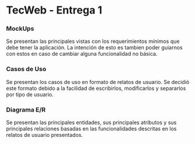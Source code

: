 # TecWeb - Entrega 1

### MockUps

Se presentan las principales vistas con los requerimientos mínimos que debe tener la aplicación. La intención de esto es tambien poder
guiarnos con estos en caso de cambiar alguna funcionalidad no básica.

### Casos de Uso

Se presentan los casos de uso en formato de relatos de usuario. Se decidió este formato debido a la facilidad de escribirlos, modificarlos
y separarlos por tipo de usuario.

### Diagrama E/R 

Se presentan las principales entidades, sus principales atributos y sus principales relaciones basadas en las funcionalidades descritas
en los relatos de usuario presentados.
